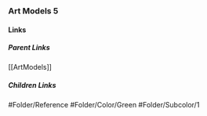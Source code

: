 ### Art Models 5
#### Links
##### Parent Links
[[ArtModels]]
##### Children Links
#Folder/Reference
#Folder/Color/Green
#Folder/Subcolor/1
